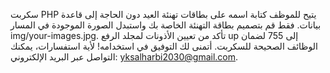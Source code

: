 سكربت PHP يتيح للموظف كتابة اسمه على بطاقات تهنئة العيد دون الحاجة إلى قاعدة بيانات. فقط قم بتصميم بطاقة التهنئة الخاصة بك واستبدل الصورة الموجودة في المسار img/your-images.jpg. تأكد من تعيين الأذونات لمجلد الرفع up إلى 755 لضمان الوظائف الصحيحة للسكربت. أتمنى لك التوفيق في استخدامه! لأية استفسارات، يمكنك التواصل عبر البريد الإلكتروني: yksalharbi2030@gmail.com.
